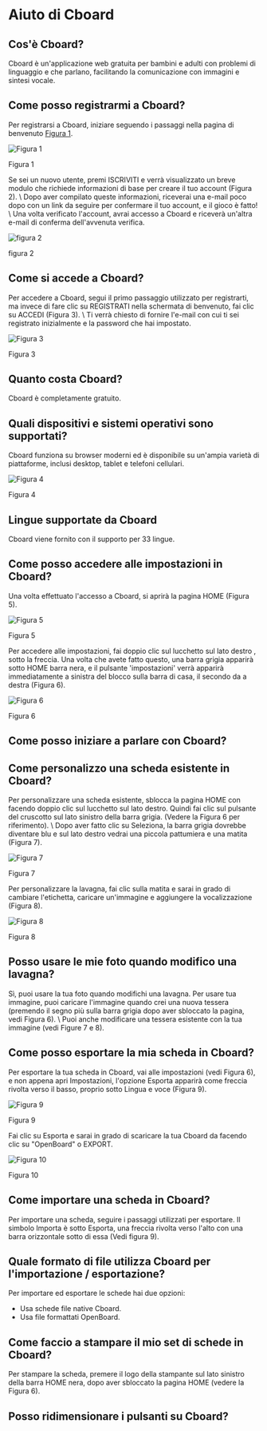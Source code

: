 # Aiuto di Cboard

## Cos'è Cboard?

Cboard è un'applicazione web gratuita per bambini e adulti con problemi di linguaggio e che parlano, facilitando la comunicazione con immagini e sintesi vocale.

## Come posso registrarmi a Cboard?

Per registrarsi a Cboard, iniziare seguendo i passaggi nella pagina di benvenuto [Figura 1](#Figure1).

![Figura 1](/images/help/image11.png "Figure 1")

Figura 1

Se sei un nuovo utente, premi ISCRIVITI e verrà visualizzato un breve modulo che richiede informazioni di base per creare il tuo account (Figura 2). \ Dopo aver compilato queste informazioni, riceverai una e-mail poco dopo con un link da seguire per confermare il tuo account, e il gioco è fatto! \ Una volta verificato l'account, avrai accesso a Cboard e riceverà un'altra e-mail di conferma dell'avvenuta verifica.

![figura 2](/images/help/image2.png "Figure 2")

figura 2

## Come si accede a Cboard?

Per accedere a Cboard, segui il primo passaggio utilizzato per registrarti, ma invece di fare clic su REGISTRATI nella schermata di benvenuto, fai clic su ACCEDI (Figura 3). \ Ti verrà chiesto di fornire l'e-mail con cui ti sei registrato inizialmente e la password che hai impostato.

![Figura 3](/images/help/image3.png "Figure 3")

Figura 3

## Quanto costa Cboard?

Cboard è completamente gratuito.

## Quali dispositivi e sistemi operativi sono supportati?

Cboard funziona su browser moderni ed è disponibile su un'ampia varietà di piattaforme, inclusi desktop, tablet e telefoni cellulari.

![Figura 4](/images/help/image4.png "Figure 4")

Figura 4

## Lingue supportate da Cboard

Cboard viene fornito con il supporto per 33 lingue.

## Come posso accedere alle impostazioni in Cboard?

Una volta effettuato l'accesso a Cboard, si aprirà la pagina HOME (Figura 5).

![Figura 5](/images/help/image15.png "Figure 5")

Figura 5

Per accedere alle impostazioni, fai doppio clic sul lucchetto sul lato destro , sotto la freccia. Una volta che avete fatto questo, una barra grigia apparirà sotto HOME barra nera, e il pulsante 'impostazioni' verrà apparirà immediatamente a sinistra del blocco sulla barra di casa, il secondo da a destra (Figura 6).

![Figura 6](/images/help/image16.png "Figure 6")

Figura 6

## Come posso iniziare a parlare con Cboard?

## Come personalizzo una scheda esistente in Cboard?

Per personalizzare una scheda esistente, sblocca la pagina HOME con facendo doppio clic sul lucchetto sul lato destro. Quindi fai clic sul pulsante del cruscotto sul lato sinistro della barra grigia. (Vedere la Figura 6 per riferimento). \ Dopo aver fatto clic su Seleziona, la barra grigia dovrebbe diventare blu e sul lato destro vedrai una piccola pattumiera e una matita (Figura 7).

![Figura 7](/images/help/image7.png "Figure 7")

Figura 7

Per personalizzare la lavagna, fai clic sulla matita e sarai in grado di cambiare l'etichetta, caricare un'immagine e aggiungere la vocalizzazione (Figura 8).

![Figura 8](/images/help/image18.png "Figure 8")

Figura 8

## Posso usare le mie foto quando modifico una lavagna?

Sì, puoi usare la tua foto quando modifichi una lavagna. Per usare tua immagine, puoi caricare l'immagine quando crei una nuova tessera (premendo il segno più sulla barra grigia dopo aver sbloccato la pagina, vedi Figura 6). \ Puoi anche modificare una tessera esistente con la tua immagine (vedi Figure 7 e 8).

## Come posso esportare la mia scheda in Cboard?

Per esportare la tua scheda in Cboard, vai alle impostazioni (vedi Figura 6), e non appena apri Impostazioni, l'opzione Esporta apparirà come freccia rivolta verso il basso, proprio sotto Lingua e voce (Figura 9).

![Figura 9](/images/help/image19.png "Figure 9")

Figura 9

Fai clic su Esporta e sarai in grado di scaricare la tua Cboard da facendo clic su "OpenBoard" o EXPORT.

![Figura 10](/images/help/image10.png "Figure 10")

Figura 10

## Come importare una scheda in Cboard?

Per importare una scheda, seguire i passaggi utilizzati per esportare. Il simbolo Importa è sotto Esporta, una freccia rivolta verso l'alto con una barra orizzontale sotto di essa (Vedi figura 9).

## Quale formato di file utilizza Cboard per l'importazione / esportazione?

Per importare ed esportare le schede hai due opzioni:

- Usa schede file native Cboard.
- Usa file formattati OpenBoard.

## Come faccio a stampare il mio set di schede in Cboard?

Per stampare la scheda, premere il logo della stampante sul lato sinistro della barra HOME nera, dopo aver sbloccato la pagina HOME (vedere la Figura 6).

## Posso ridimensionare i pulsanti su Cboard?